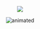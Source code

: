 
　<p align="center">![](https://komarev.com/ghpvc/?username=2ft-high&label=(⁠╥⁠﹏⁠╥⁠)&color=000000)</p>


<p align="center">
  <img src="https://files.catbox.moe/d2uy3m.gif" alt="animated" />
</p>
